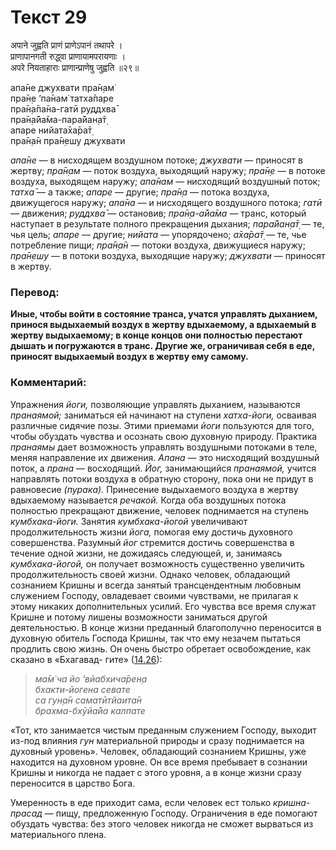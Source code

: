 # Текст 29

अपाने जुह्वति प्राणं प्राणेऽपानं तथापरे ।  
प्राणापानगती रुद्ध्वा प्राणायामपरायणाः ।  
अपरे नियताहाराः प्राणान्प्राणेषु जुह्वति ॥२९॥

апа̄не джухвати пра̄н̣ам̇  
пра̄н̣е ’па̄нам̇ татха̄паре  
пра̄н̣а̄па̄на-гатӣ руддхва̄  
пра̄н̣а̄йа̄ма-пара̄йан̣а̄т̣  
апаре нийата̄ха̄ра̄т̣  
пра̄н̣а̄н пра̄н̣ешу джухвати

_апа̄не_ — в нисходящем воздушном потоке; _джухвати_ — приносят в жертву; _пра̄н̣ам_ — поток воздуха, выходящий наружу; _пра̄н̣е_ — в потоке воздуха, выходящем наружу; _апа̄нам_ — нисходящий воздушный поток; _татха̄_ — а также; _апаре_ — другие; _пра̄н̣а_ — потока воздуха, движущегося наружу; _апа̄на_ — и нисходящего воздушного потока; _гатӣ_ — движения; _руддхва̄_ — остановив; _пра̄н̣а-а̄йа̄ма_ — транс, который наступает в результате полного прекращения дыхания; _пара̄йан̣а̄т̣_ — те, чья цель; _апаре_ — другие; _нийата_ — упорядочено; _а̄ха̄ра̄т̣_ — те, чье потребление пищи; _пра̄н̣а̄н_ — потоки воздуха, движущиеся наружу; _пра̄н̣ешу_ — в потоки воздуха, выходящие наружу; _джухвати_ — приносят в жертву.

### Перевод:

**Иные, чтобы войти в состояние транса, учатся управлять дыханием, принося выдыхаемый воздух в жертву вдыхаемому, а вдыхаемый в жертву выдыхаемому; в конце концов они полностью перестают дышать и погружаются в транс. Другие же, ограничивая себя в еде, приносят выдыхаемый воздух в жертву ему самому.**

### Комментарий:

Упражнения _йоги,_ позволяющие управлять дыханием, называются _пранаямой;_ заниматься ей начинают на ступени _хатха-йоги,_ осваивая различные сидячие позы. Этими приемами _йоги_ пользуются для того, чтобы обуздать чувства и осознать свою духовную природу. Практика _пранаямы_ дает возможность управлять воздушными потоками в теле, меняя направление их движения. _Апана_ — это нисходящий воздушный поток, а _прана_ — восходящий. _Йог,_ занимающийся _пранаямой,_ учится направлять потоки воздуха в обратную сторону, пока они не придут в равновесие _(пурака)._ Принесение выдыхаемого воздуха в жертву вдыхаемому называется _речакой._ Когда оба воздушных потока полностью прекращают движение, человек поднимается на ступень _кумбхака-йоги._ Занятия _кумбхака-йогой_ увеличивают продолжительность жизни _йога,_ помогая ему достичь духовного совершенства. Разумный _йог_ стремится достичь совершенства в течение одной жизни, не дожидаясь следующей, и, занимаясь _кумбхака-йогой,_ он получает возможность существенно увеличить продолжительность своей жизни. Однако человек, обладающий сознанием Кришны и всегда занятый трансцендентным любовным служением Господу, овладевает своими чувствами, не прилагая к этому никаких дополнительных усилий. Его чувства все время служат Кришне и потому лишены возможности заниматься другой деятельностью. В конце жизни преданный благополучно переносится в духовную обитель Господа Кришны, так что ему незачем пытаться продлить свою жизнь. Он очень быстро обретает освобождение, как сказано в «Бхагавад- гите» ([14.26](../14/26.md)):

> _ма̄м̇ ча йо ’вйабхича̄рен̣а  
> бхакти-йогена севате  
> са гун̣а̄н саматӣтйаита̄н  
> брахма-бхӯйа̄йа калпате_

«Тот, кто занимается чистым преданным служением Господу, выходит из-под влияния _гун_ материальной природы и сразу поднимается на духовный уровень». Человек, обладающий сознанием Кришны, уже находится на духовном уровне. Он все время пребывает в сознании Кришны и никогда не падает с этого уровня, а в конце жизни сразу переносится в царство Бога.

Умеренность в еде приходит сама, если человек ест только _кришна-прасад_ — пищу, предложенную Господу. Ограничения в еде помогают обуздать чувства: без этого человек никогда не сможет вырваться из материального плена.